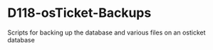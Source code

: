 # D118-osTicket-Backups
Scripts for backing up the database and various files on an osticket database
